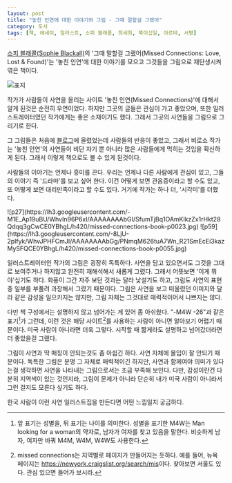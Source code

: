 ```yaml
---
layout: post
title: "놓친 인연에 대한 이야기와 그림 - 그때 말할걸 그랬어"
category: 도서
tags: [책, 에세이, 일러스트, 소피 블래콜, 최세희, 북이십일, 아르테, 서평]
---
```


[소피 블래콜(Sophie Blackall)](http://www.sophieblackall.com/)의
'그때 말할걸 그랬어(Missed Connections: Love, Lost & Found)'는
'놓친 인연'에 대한 이야기를 모으고
그것들을 그림으로 재탄생시켜 엮은 책이다.

![표지](https://lh3.googleusercontent.com/-n41F8g57PRw/Whu7O3Q80jI/AAAAAAAAbFA/EgeZ15fUyIgreuhPOGuWGwTqD3zn51jpgCE0YBhgL/s480/missed-connections-book.jpg)

작가가 사람들이 사연을 올리는 사이트 '놓친 인연(Missed Connections)'에 대해서 알게 된것은 순전히 우연이었다.
하지만 그곳의 글들은 관심이 가고 좋았으며,
또한 일러스트레이터였던 작가에게는 좋은 소재이기도 했다.
그래서 그곳의 사연들을 그림으로 그리기로 한다.

그 그림들은 처음에 [블로그](http://missedconnectionsny.blogspot.kr/)에 올렸었는데
사람들의 반응이 좋았고,
그래서 비로소 작가는 '놓친 인연'의 사연들이
비단 자기 뿐 아니라 많은 사람들에게 먹히는 것임을 확신하게 된다.
그래서 이렇게 책으로도 볼 수 있게 된것이다.

사람들의 이야기는 언제나 흥미를 끈다.
우리는 언제나 다른 사람에게 관심이 있고,
그들의 이야기 즉 '드라마'를 보고 싶어 한다.
이건 어떻게 보면 관음증이라고 할 수도 있고,
또 어떻게 보면 대리만족이라고 할 수도 있다.
거기에 작가는 하나 더, '시각미'를 더했다.

<p class="center" markdown="1">
![p27](https://lh3.googleusercontent.com/-M1E_Ap19uBU/WhvIn96P6xI/AAAAAAAAbGI/SfumTjBq1OAmKlkzZx1rHkt28Qdqq3gCwCE0YBhgL/h420/missed-connections-book-p0023.jpg)
![p59](https://lh3.googleusercontent.com/-8LjU-2plfyk/WhvJPHFCmJI/AAAAAAAAbGg/PNmqM626tuA7Wn_R21SmEcEi3kazMySFQCE0YBhgL/h420/missed-connections-book-p0055.jpg)
</p>

일러스트레이터인 작가의 그림은 굉장히 독특하다.
사연을 담고 있으면서도 그것을 그대로 보여주거나 하지않고
완전히 재해석해서 새롭게 그렸다.
그래서 어뜻보면 '이게 뭐야'싶기도 하다.
화풍이 그간 자주 보던 것과는 달라 낯설기도 하고,
그림도 사연의 표현 중 일부를 부풀려 과장해서 그렸기 때문이다.
그림은 사연을 보고 떠올렸던 이미지와 달라
같은 감성을 일으키지는 않지만,
그림 자체는 그것대로 매력적이어서 나쁘지는 않다.

다만 책 구성에서는 설명하지 않고 넘어가는 게 있어 좀 아쉬웠다.
"-M4W -26"과 같은 표기[^1]가 그런데,
이런 것은 해당 사이트[^2]를 사용하는 사람이 아니면 알아보기 어렵기 때문이다.
미국 사람이 아니라면 더욱 그렇다.
시작할 때 짧게라도 설명하고 넘어갔더라면 더 좋았을걸 그랬다.

[^1]: 앞 표기는 성별을, 뒤 표기는 나이를 의미한다. 성별을 표기한 M4W는 Man looking for a woman의 약자로, 남자가 여자를 찾고 있음을 말한다. 비슷하게 남자, 여자만 바꿔 M4M, W4M, W4W도 사용한다.

[^2]: missed connections는 지역별로 페이지가 만들어지는 듯하다. 예를 들어, 뉴욕 페이지는 <https://newyork.craigslist.org/search/mis>이다. 찾아보면 서울도 있다. 관심 있으면 들어가 보시라.

그림이 사연과 딱 매칭이 안되는것도 좀 아쉽긴 하다.
사연 자체에 몰입이 잘 안되기 때문이다.
독특한 그림은 분명 그 자체로 매력적이긴 하지만,
사연과 함께여야 의미가 있다는걸 생각하면
사연을 나타내는 그림으로서는 조금 부족해 보인다.
다만, 감성이란건 다분히 지역색이 있는 것인지라,
그림이 문제가 아니라 단순히 내가 미국 사람이 아니라서 그런 걸지도 모른다 싶기도 하다.

한국 사람이 이런 사연 일러스트집을 만든다면 어떤 느낌일지 궁금하다.
